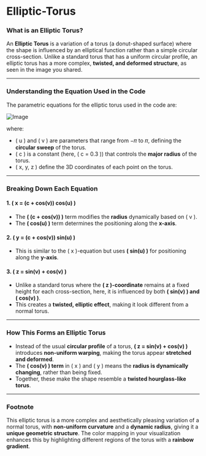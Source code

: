 # Elliptic-Torus

### **What is an Elliptic Torus?**  
An **Elliptic Torus** is a variation of a torus (a donut-shaped surface) where the shape is influenced by an elliptical function rather than a simple circular cross-section. Unlike a standard torus that has a uniform circular profile, an elliptic torus has a more complex, **twisted, and deformed structure**, as seen in the image you shared.

---

### **Understanding the Equation Used in the Code**  

The parametric equations for the elliptic torus used in the code are:

![Image](https://github.com/user-attachments/assets/8d985046-efb1-480d-8683-84c7101563ed)

where:  
- \( u \) and \( v \) are parameters that range from −𝜋 to 𝜋, defining the **circular sweep** of the torus.
- \( c \) is a constant (here, \( c = 0.3 \)) that controls the **major radius** of the torus.
- \( x, y, z \) define the 3D coordinates of each point on the torus.

---

### **Breaking Down Each Equation**
#### **1. \( x = (c + cos(v)) cos(u) \)**
- The **\( (c + cos(v)) \)** term modifies the **radius** dynamically based on \( v \).
- The **\( cos(u) \)** term determines the positioning along the **x-axis**.

#### **2. \( y = (c + cos(v)) sin(u) \)**
- This is similar to the \( x \)-equation but uses **\( sin(u) \)** for positioning along the **y-axis**.

#### **3. \( z = sin(v) + cos(v) \)**
- Unlike a standard torus where the **\( z \)-coordinate** remains at a fixed height for each cross-section, here, it is influenced by both **\( sin(v) \) and \( cos(v) \)**.
- This creates a **twisted, elliptic effect**, making it look different from a normal torus.

---

### **How This Forms an Elliptic Torus**
- Instead of the usual **circular profile** of a torus, **\( z = sin(v) + cos(v) \)** introduces **non-uniform warping**, making the torus appear **stretched and deformed**.
- The **\( cos(v) \) term** in \( x \) and \( y \) means the **radius is dynamically changing**, rather than being fixed.
- Together, these make the shape resemble a **twisted hourglass-like torus**.

---

### **Footnote**
This elliptic torus is a more complex and aesthetically pleasing variation of a normal torus, with **non-uniform curvature** and a **dynamic radius**, giving it a **unique geometric structure**. The color mapping in your visualization enhances this by highlighting different regions of the torus with a **rainbow gradient**.
